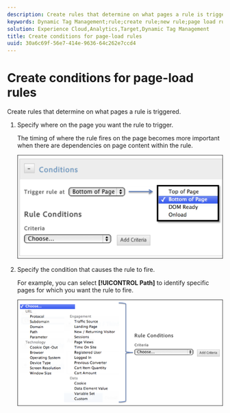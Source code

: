```yaml
---
description: Create rules that determine on what pages a rule is triggered.
keywords: Dynamic Tag Management;rule;create rule;new rule;page load rule
solution: Experience Cloud,Analytics,Target,Dynamic Tag Management
title: Create conditions for page-load rules
uuid: 30a6c69f-56e7-414e-9636-64c262e7ccd4
---
```


# Create conditions for page-load rules

Create rules that determine on what pages a rule is triggered.

1. Specify where on the page you want the rule to trigger.

   The timing of where the rule fires on the page becomes more important when there are dependencies on page content within the rule.

   ![](assets/conditions-page-load-rules1.png)

1. Specify the condition that causes the rule to fire.

   For example, you can select **[!UICONTROL Path]** to identify specific pages for which you want the rule to fire.

   ![](assets/conditions-page-load-rules2.png)

